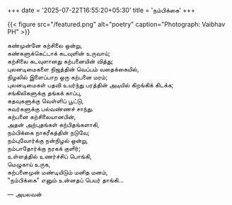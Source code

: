 +++
date = '2025-07-22T16:55:20+05:30'
title = 'நம்பிக்கை'
+++

{{< figure src="/featured.png" alt="poetry" caption="Photograph: Vaibhav PH" >}}

கண்முன்னே கற்சிலை ஒன்று, <br>
கண்களுக்கெட்டாக் கடவுளின் உருவாய்; <br>
கற்சிலை கடவுளானது கற்பனையின் வித்து; <br>
புலனடிமைகளை நிஜத்தின் வெப்பம் வதைக்கையில், <br>
நிழலில் இளைப்பாற ஒரு கற்பனை மரம்; <br>
புலனடிமைகள் பதவி உயர்ந்து பரத்தின் அடியில் கிறங்கிக் கிடக்க; <br>
சங்கிலிகளுக்கு தங்கக் காப்பு, <br>
கதவுகளுக்கு வெள்ளிப் பூட்டு,  <br>
சுவர்களுக்கு பல்வண்ணச் சாந்து. <br>
கற்பனை கற்சிலையானபின், <br>
அதன் அற்புதங்கள் கற்பிதங்களாகி, <br>
நம்பிக்கை நாகரீகத்தின் நடுவே; <br>
நம்புவோர்க்கு நன்நிழல் ஒன்று, <br>
நம்பாதோர்க்கு நரகக் குளிர்; <br>
உள்ளத்தில் உணர்ச்சிப் பொங்கி, <br>
மெழுகாய் உருக, <br>
கற்பனைமுன் மண்டியிடும் மனித மனம், <br>
"நம்பிக்கை" எனும் உன்னதப் பெயர் தாங்கி...<br>

— அயலவன்
